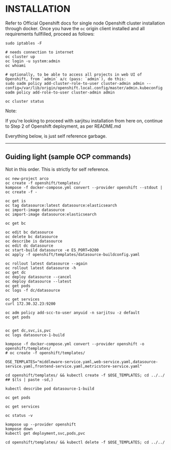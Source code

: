 # INSTALLATION

Refer to Official Openshift docs for single node Openshift cluster installation through docker.
Once you have the `oc` origin client installed and all requirements fullfilled, proceed as follows:

```
sudo iptables -F

# needs connection to internet
oc cluster up
oc login -u system:admin
oc whoami

# optionally, to be able to access all projects in web UI of Openshift, from `admin` a/c (pass: `admin`), do this:
sudo oadm policy add-cluster-role-to-user cluster-admin admin --config=/var/lib/origin/openshift.local.config/master/admin.kubeconfig
oadm policy add-role-to-user cluster-admin admin

oc cluster status
```

Note:

If you're looking to proceed with sarjitsu installation from here on, continue to Step 2 of Openshift deployment, as per README.md

Everything below, is just self reference garbage.

---


## Guiding light (sample OCP commands)

Not in this order. This is strictly for self reference.

```
oc new-project arco
oc create -f openshift/templates/
kompose -f docker-compose.yml convert --provider openshift --stdout | oc create -f -

oc get is
oc tag datasource:latest datasource:elasticsearch
oc import-image datasource
oc import-image datasource:elasticsearch

oc get bc

oc edit bc datasource
oc delete bc datasource
oc describe is datasource
oc edit dc datasource
oc start-build datasource -e ES_PORT=9200
oc apply -f openshift/templates/datasource-buildconfig.yaml

oc rollout latest datasource --again
oc rollout latest datasource -h
oc get dc
oc deploy datasource --cancel
oc deploy datasource --latest
oc get pods
oc logs -f dc/datasource

oc get services
curl 172.30.32.23:9200

oc adm policy add-scc-to-user anyuid -n sarjitsu -z default
oc get pods


oc get dc,svc,is,pvc
oc logs datasource-1-build

```


```
kompose -f docker-compose.yml convert --provider openshift -o openshift/templates/
# oc create -f openshift/templates/

OSE_TEMPLATES="middleware-service.yaml,web-service.yaml,datasource-service.yaml,frontend-service.yaml,metricstore-service.yaml"

cd openshift/templates/ && kubectl create -f $OSE_TEMPLATES; cd ../../
## $(ls | paste -sd,)

kubectl describe pod datasource-1-build

oc get pods

oc get services

oc status -v

kompose up --provider openshift
kompose down
kubectl get deployment,svc,pods,pvc

cd openshift/templates/ && kubectl delete -f $OSE_TEMPLATES; cd ../../

```
